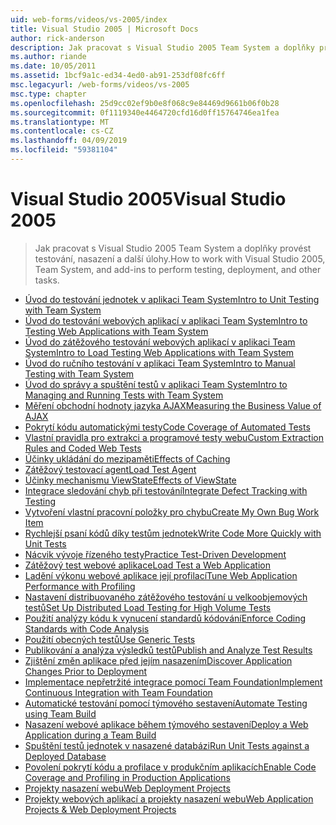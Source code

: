 ```yaml
---
uid: web-forms/videos/vs-2005/index
title: Visual Studio 2005 | Microsoft Docs
author: rick-anderson
description: Jak pracovat s Visual Studio 2005 Team System a doplňky provést testování, nasazení a další úlohy.
ms.author: riande
ms.date: 10/05/2011
ms.assetid: 1bcf9a1c-ed34-4ed0-ab91-253df08fc6ff
msc.legacyurl: /web-forms/videos/vs-2005
msc.type: chapter
ms.openlocfilehash: 25d9cc02ef9b0e8f068c9e84469d9661b06f0b28
ms.sourcegitcommit: 0f1119340e4464720cfd16d0ff15764746ea1fea
ms.translationtype: MT
ms.contentlocale: cs-CZ
ms.lasthandoff: 04/09/2019
ms.locfileid: "59381104"
---
```

# <a name="visual-studio-2005"></a><span data-ttu-id="4f607-103">Visual Studio 2005</span><span class="sxs-lookup"><span data-stu-id="4f607-103">Visual Studio 2005</span></span>

> <span data-ttu-id="4f607-104">Jak pracovat s Visual Studio 2005 Team System a doplňky provést testování, nasazení a další úlohy.</span><span class="sxs-lookup"><span data-stu-id="4f607-104">How to work with Visual Studio 2005, Team System, and add-ins to perform testing, deployment, and other tasks.</span></span>


- [<span data-ttu-id="4f607-105">Úvod do testování jednotek v aplikaci Team System</span><span class="sxs-lookup"><span data-stu-id="4f607-105">Intro to Unit Testing with Team System</span></span>](introduction-to-unit-testing-with-team-system.md)
- [<span data-ttu-id="4f607-106">Úvod do testování webových aplikací v aplikaci Team System</span><span class="sxs-lookup"><span data-stu-id="4f607-106">Intro to Testing Web Applications with Team System</span></span>](introduction-to-testing-web-applications-with-team-system.md)
- [<span data-ttu-id="4f607-107">Úvod do zátěžového testování webových aplikací v aplikaci Team System</span><span class="sxs-lookup"><span data-stu-id="4f607-107">Intro to Load Testing Web Applications with Team System</span></span>](introduction-to-load-testing-web-applications-with-team-system.md)
- [<span data-ttu-id="4f607-108">Úvod do ručního testování v aplikaci Team System</span><span class="sxs-lookup"><span data-stu-id="4f607-108">Intro to Manual Testing with Team System</span></span>](introduction-to-manual-testing-with-team-system.md)
- [<span data-ttu-id="4f607-109">Úvod do správy a spuštění testů v aplikaci Team System</span><span class="sxs-lookup"><span data-stu-id="4f607-109">Intro to Managing and Running Tests with Team System</span></span>](introduction-to-managing-and-running-tests-with-team-system.md)
- [<span data-ttu-id="4f607-110">Měření obchodní hodnoty jazyka AJAX</span><span class="sxs-lookup"><span data-stu-id="4f607-110">Measuring the Business Value of AJAX</span></span>](measuring-the-business-value-of-ajax.md)
- [<span data-ttu-id="4f607-111">Pokrytí kódu automatickými testy</span><span class="sxs-lookup"><span data-stu-id="4f607-111">Code Coverage of Automated Tests</span></span>](code-coverage-of-automated-tests.md)
- [<span data-ttu-id="4f607-112">Vlastní pravidla pro extrakci a programové testy webu</span><span class="sxs-lookup"><span data-stu-id="4f607-112">Custom Extraction Rules and Coded Web Tests</span></span>](custom-extraction-rules-and-coded-web-tests.md)
- [<span data-ttu-id="4f607-113">Účinky ukládání do mezipaměti</span><span class="sxs-lookup"><span data-stu-id="4f607-113">Effects of Caching</span></span>](the-effects-of-caching.md)
- [<span data-ttu-id="4f607-114">Zátěžový testovací agent</span><span class="sxs-lookup"><span data-stu-id="4f607-114">Load Test Agent</span></span>](using-the-load-test-agent.md)
- [<span data-ttu-id="4f607-115">Účinky mechanismu ViewState</span><span class="sxs-lookup"><span data-stu-id="4f607-115">Effects of ViewState</span></span>](the-effects-of-viewstate.md)
- [<span data-ttu-id="4f607-116">Integrace sledování chyb při testování</span><span class="sxs-lookup"><span data-stu-id="4f607-116">Integrate Defect Tracking with Testing</span></span>](how-do-i-integrate-defect-tracking-with-testing.md)
- [<span data-ttu-id="4f607-117">Vytvoření vlastní pracovní položky pro chybu</span><span class="sxs-lookup"><span data-stu-id="4f607-117">Create My Own Bug Work Item</span></span>](how-do-i-create-my-own-bug-work-item.md)
- [<span data-ttu-id="4f607-118">Rychlejší psaní kódů díky testům jednotek</span><span class="sxs-lookup"><span data-stu-id="4f607-118">Write Code More Quickly with Unit Tests</span></span>](how-do-i-write-code-more-quickly-with-unit-tests.md)
- [<span data-ttu-id="4f607-119">Nácvik vývoje řízeného testy</span><span class="sxs-lookup"><span data-stu-id="4f607-119">Practice Test-Driven Development</span></span>](how-do-i-practice-test-driven-development.md)
- [<span data-ttu-id="4f607-120">Zátěžový test webové aplikace</span><span class="sxs-lookup"><span data-stu-id="4f607-120">Load Test a Web Application</span></span>](how-do-i-load-test-a-web-application.md)
- [<span data-ttu-id="4f607-121">Ladění výkonu webové aplikace její profilací</span><span class="sxs-lookup"><span data-stu-id="4f607-121">Tune Web Application Performance with Profiling</span></span>](how-do-i-tune-web-application-performance-with-profiling.md)
- [<span data-ttu-id="4f607-122">Nastavení distribuovaného zátěžového testování u velkoobjemových testů</span><span class="sxs-lookup"><span data-stu-id="4f607-122">Set Up Distributed Load Testing for High Volume Tests</span></span>](how-do-i-set-up-distributed-load-testing-for-high-volume-tests.md)
- [<span data-ttu-id="4f607-123">Použití analýzy kódu k vynucení standardů kódování</span><span class="sxs-lookup"><span data-stu-id="4f607-123">Enforce Coding Standards with Code Analysis</span></span>](how-do-i-enforce-coding-standards-with-code-analysis.md)
- [<span data-ttu-id="4f607-124">Použití obecných testů</span><span class="sxs-lookup"><span data-stu-id="4f607-124">Use Generic Tests</span></span>](how-do-i-use-generic-tests.md)
- [<span data-ttu-id="4f607-125">Publikování a analýza výsledků testů</span><span class="sxs-lookup"><span data-stu-id="4f607-125">Publish and Analyze Test Results</span></span>](how-do-i-publish-and-analyze-test-results.md)
- [<span data-ttu-id="4f607-126">Zjištění změn aplikace před jejím nasazením</span><span class="sxs-lookup"><span data-stu-id="4f607-126">Discover Application Changes Prior to Deployment</span></span>](how-do-i-discover-application-changes-prior-to-deployment.md)
- [<span data-ttu-id="4f607-127">Implementace nepřetržité integrace pomocí Team Foundation</span><span class="sxs-lookup"><span data-stu-id="4f607-127">Implement Continuous Integration with Team Foundation</span></span>](how-do-i-implement-continuous-integration-with-team-foundation.md)
- [<span data-ttu-id="4f607-128">Automatické testování pomocí týmového sestavení</span><span class="sxs-lookup"><span data-stu-id="4f607-128">Automate Testing using Team Build</span></span>](how-do-i-automate-testing-using-team-build.md)
- [<span data-ttu-id="4f607-129">Nasazení webové aplikace během týmového sestavení</span><span class="sxs-lookup"><span data-stu-id="4f607-129">Deploy a Web Application during a Team Build</span></span>](how-do-i-deploy-a-web-application-during-a-team-build.md)
- [<span data-ttu-id="4f607-130">Spuštění testů jednotek v nasazené databázi</span><span class="sxs-lookup"><span data-stu-id="4f607-130">Run Unit Tests against a Deployed Database</span></span>](how-do-i-run-unit-tests-against-a-deployed-database.md)
- [<span data-ttu-id="4f607-131">Povolení pokrytí kódu a profilace v produkčním aplikacích</span><span class="sxs-lookup"><span data-stu-id="4f607-131">Enable Code Coverage and Profiling in Production Applications</span></span>](how-do-i-enable-code-coverage-and-profiling-in-production-applications.md)
- [<span data-ttu-id="4f607-132">Projekty nasazení webu</span><span class="sxs-lookup"><span data-stu-id="4f607-132">Web Deployment Projects</span></span>](web-deployment-projects.md)
- [<span data-ttu-id="4f607-133">Projekty webových aplikací a projekty nasazení webu</span><span class="sxs-lookup"><span data-stu-id="4f607-133">Web Application Projects & Web Deployment Projects</span></span>](web-application-projects-web-deployment-projects.md)
